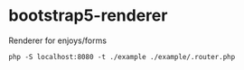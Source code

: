 # bootstrap5-renderer
Renderer for enjoys/forms

```shell
php -S localhost:8080 -t ./example ./example/.router.php
```
